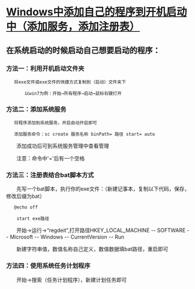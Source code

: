 # [Windows中添加自己的程序到开机启动中（添加服务，添加注册表）](https://www.cnblogs.com/MrRead/p/8393540.html)
## 在系统启动的时候启动自己想要启动的程序：

### 方法一：利用开机启动文件夹

       将exe文件或exe文件的快捷方式复制到（启动）文件夹下

           以win7为例：开始→所有程序→启动→鼠标右键打开

### 方法二：添加系统服务

       将程序添加到系统服务，开启自动开启即可

       添加服务命令：sc create 服务名称 binPath= 路径 start= auto 

　　添加成功后可到系统服务管理中查看管理

　　注意：命令中'='后有一个空格

### 方法三：注册表结合bat脚本方式

　　先写一个bat脚本，执行你的exe文件：（新建记事本，复制以下代码，保存，修改后缀为bat）

       @echo off

        start exe路径

　　开始→运行→“regdeit”,打开路径HKEY_LOCAL_MACHINE -- SOFTWARE -- Microsoft -- Windows -- CurrentVersion -- Run

　　新建字符串值，数值名称自己定义，数值数据填bat路径，重启即可

### 方法四：使用系统任务计划程序

　　开始→搜索（任务计划程序），新建计划任务即可

 
